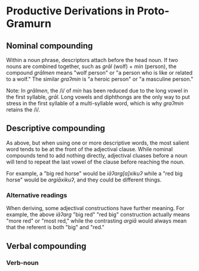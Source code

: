 Productive Derivations in Proto-Gramurn
=======================================

## Nominal compounding

Within a noun phrase, descriptors attach before the head noun. If two nouns are combined together, such as _grāl_ (wolf) + _min_ (person), the compound _grālmen_ means "wolf person" or "a person who is like or related to a wolf." The similar _graʔmin_ is "a heroic person" or "a masculine person."

Note: In _grālmen_, the /i/ of _min_ has been reduced due to the long vowel in the first syllable, _grāl_. Long vowels and diphthongs are the only way to put stress in the first syllable of a multi-syllable word, which is why _graʔmin_ retains the /i/.

## Descriptive compounding

As above, but when using one or more descriptive words, the most salient word tends to be at the front of the adjectival clause. While nominal compounds tend to add nothing directly, adjectival cluases before a noun will tend to repeat the last vowel of the clause before reaching the noun.

For example, a "big red horse" would be _iāʔarg[a]xikuʔ_ while a "red big horse" would be _argiāxikuʔ_, and they could be different things.

### Alternative readings

When deriving, some adjectival constructions have further meaning. For example, the above _iāʔarg_ "big red"  "red big" construction actually means "more red" or "most red," while the contrasting _argiā_ would always mean that the referent is both "big" and "red."

## Verbal compounding

### Verb-noun
